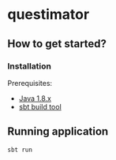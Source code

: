 # questimator

## How to get started?

### Installation

Prerequisites:
* [Java 1.8.x](https://www.oracle.com/technetwork/java/javase/downloads/index.html)
* [sbt build tool](https://www.scala-sbt.org/download.html)

## Running application

```
sbt run
```
